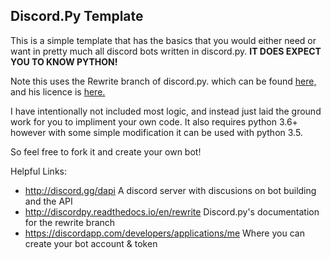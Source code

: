 ## Discord.Py Template

This is a simple template that has the basics that you would either need or want in pretty much all discord bots written in discord.py. **IT DOES EXPECT YOU TO KNOW PYTHON!**

Note this uses the Rewrite branch of discord.py. which can be found [here,](https://github.com/Rapptz/discord.py/tree/rewrite) and his licence is [here.](https://github.com/Rapptz/discord.py/blob/rewrite/LICENSE)

I have intentionally not included most logic, and instead just laid the ground work for you to impliment your own code. It also requires python 3.6+ however with some simple modification it can be used with python 3.5.

So feel free to fork it and create your own bot!

Helpful Links:
- http://discord.gg/dapi A discord server with discusions on bot building and the API
- http://discordpy.readthedocs.io/en/rewrite Discord.py's documentation for the rewrite branch
- https://discordapp.com/developers/applications/me Where you can create your bot account & token
